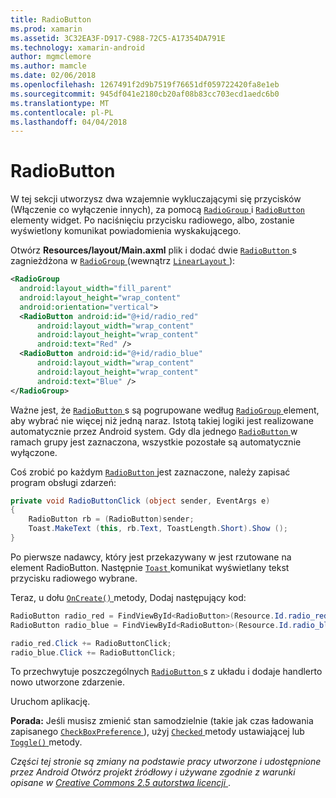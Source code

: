 ```yaml
---
title: RadioButton
ms.prod: xamarin
ms.assetid: 3C32EA3F-D917-C988-72C5-A17354DA791E
ms.technology: xamarin-android
author: mgmclemore
ms.author: mamcle
ms.date: 02/06/2018
ms.openlocfilehash: 1267491f2d9b7519f76651df059722420fa8e1eb
ms.sourcegitcommit: 945df041e2180cb20af08b83cc703ecd1aedc6b0
ms.translationtype: MT
ms.contentlocale: pl-PL
ms.lasthandoff: 04/04/2018
---
```

# <a name="radiobutton"></a>RadioButton

W tej sekcji utworzysz dwa wzajemnie wykluczającymi się przycisków (Włączenie co wyłączenie innych), za pomocą [ `RadioGroup` ](https://developer.xamarin.com/api/type/Android.Widget.RadioGroup/) i [ `RadioButton` ](https://developer.xamarin.com/api/type/Android.Widget.RadioButton/) elementy widget. Po naciśnięciu przycisku radiowego, albo, zostanie wyświetlony komunikat powiadomienia wyskakującego.


Otwórz **Resources/layout/Main.axml** plik i dodać dwie [ `RadioButton` ](https://developer.xamarin.com/api/type/Android.Widget.RadioButton/)s zagnieżdżona w [ `RadioGroup` ](https://developer.xamarin.com/api/type/Android.Widget.RadioGroup/) (wewnątrz [ `LinearLayout` ](https://developer.xamarin.com/api/type/Android.Widget.LinearLayout/)):

```xml
<RadioGroup
  android:layout_width="fill_parent"
  android:layout_height="wrap_content"
  android:orientation="vertical">
  <RadioButton android:id="@+id/radio_red"
      android:layout_width="wrap_content"
      android:layout_height="wrap_content"
      android:text="Red" />
  <RadioButton android:id="@+id/radio_blue"
      android:layout_width="wrap_content"
      android:layout_height="wrap_content"
      android:text="Blue" />
</RadioGroup>
```

Ważne jest, że [ `RadioButton` ](https://developer.xamarin.com/api/type/Android.Widget.RadioButton/)s są pogrupowane według [ `RadioGroup` ](https://developer.xamarin.com/api/type/Android.Widget.RadioGroup/) element, aby wybrać nie więcej niż jedną naraz. Istotą takiej logiki jest realizowane automatycznie przez Android system. Gdy dla jednego [ `RadioButton` ](https://developer.xamarin.com/api/type/Android.Widget.RadioButton/) w ramach grupy jest zaznaczona, wszystkie pozostałe są automatycznie wyłączone.

Coś zrobić po każdym [ `RadioButton` ](https://developer.xamarin.com/api/type/Android.Widget.RadioButton/) jest zaznaczone, należy zapisać program obsługi zdarzeń:

```csharp
private void RadioButtonClick (object sender, EventArgs e)
{
    RadioButton rb = (RadioButton)sender;
    Toast.MakeText (this, rb.Text, ToastLength.Short).Show ();
}
```

Po pierwsze nadawcy, który jest przekazywany w jest rzutowane na element RadioButton.
Następnie [ `Toast` ](https://developer.xamarin.com/api/type/Android.Widget.Toast/) komunikat wyświetlany tekst przycisku radiowego wybrane.

Teraz, u dołu [ `OnCreate()` ](https://developer.xamarin.com/api/member/Android.App.Activity.OnCreate/p/Android.OS.Bundle/Android.OS.PersistableBundle) metody, Dodaj następujący kod:

```csharp
RadioButton radio_red = FindViewById<RadioButton>(Resource.Id.radio_red);
RadioButton radio_blue = FindViewById<RadioButton>(Resource.Id.radio_blue);

radio_red.Click += RadioButtonClick;
radio_blue.Click += RadioButtonClick;
```

To przechwytuje poszczególnych [ `RadioButton` ](https://developer.xamarin.com/api/type/Android.Widget.RadioButton/)s z układu i dodaje handlerto nowo utworzone zdarzenie.

Uruchom aplikację.

**Porada:** Jeśli musisz zmienić stan samodzielnie (takie jak czas ładowania zapisanego [ `CheckBoxPreference` ](https://developer.xamarin.com/api/type/Android.Preferences.CheckBoxPreference/)), użyj [ `Checked` ](https://developer.xamarin.com/api/property/Android.Widget.CompoundButton.Checked/) metody ustawiającej lub [ `Toggle()` ](https://developer.xamarin.com/api/member/Android.Widget.CompoundButton.Toggle/) metody.

*Części tej stronie są zmiany na podstawie pracy utworzone i udostępnione przez Android Otwórz projekt źródłowy i używane zgodnie z warunki opisane w*
[*Creative Commons 2.5 autorstwa licencji* ](http://creativecommons.org/licenses/by/2.5/). 
